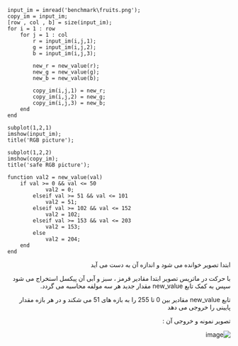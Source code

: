 <div dir = "ltr">
    
```
input_im = imread('benchmark\fruits.png');
copy_im = input_im;
[row , col , b] = size(input_im);
for i = 1 : row
    for j = 1 : col
        r = input_im(i,j,1);
        g = input_im(i,j,2);
        b = input_im(i,j,3);
        
        new_r = new_value(r);
        new_g = new_value(g);
        new_b = new_value(b);
        
        copy_im(i,j,1) = new_r;
        copy_im(i,j,2) = new_g;
        copy_im(i,j,3) = new_b;
    end
end

subplot(1,2,1)
imshow(input_im);
title('RGB picture');

subplot(1,2,2)
imshow(copy_im);
title('safe RGB picture');

function val2 = new_value(val)
    if val >= 0 && val <= 50
            val2 = 0;
        elseif val >= 51 && val <= 101
            val2 = 51;
        elseif val >= 102 && val <= 152
            val2 = 102;
        elseif val >= 153 && val <= 203
            val2 = 153;
        else
            val2 = 204;
    end
end
```
</div>

<div dir = "rtl">
  
  ابتدا تصویر خوانده می شود و اندازه آن به دست می آید
  
  با حرکت در ماتریس تصویر ابتدا مقادیر قرمز ، سبز و آبی آن پیکسل استخراج می شود سپس به کمک تابع new_value مقدار جدید هر سه مولفه محاسبه می گردد.
  
  تابع new_value مقادیر بین 0 تا 255 را به بازه های 51 می شکند و در هر بازه مقدار پایینی را خروجی می دهد
  
  تصویر نمونه و خروجی آن :
  
  ![image](https://user-images.githubusercontent.com/80279784/116540880-fe35d600-a8ff-11eb-8213-3aed866a566a.png)

  
</div>
